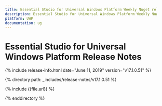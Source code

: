 ```yaml
---
title: Essential Studio for Universal Windows Platform Weekly Nuget release Release Notes  
description: Essential Studio for Universal Windows Platform Weekly Nuget release Release Notes  
platform: UWP
documentation: ug
---
```


# Essential Studio for Universal Windows Platform  Release Notes  

{% include release-info.html date="June 11, 2019"  version="v17.1.0.51" %} 


{% directory path: _includes/release-notes/v17.1.0.51 %}

{% include {{file.url}} %}

{% enddirectory %}